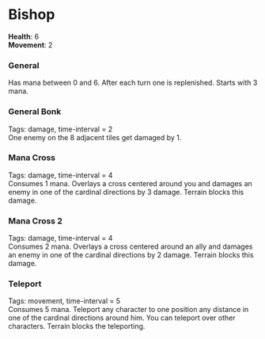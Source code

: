 # Bishop
**Health**: 6  
**Movement**: 2  

### General
Has mana between 0 and 6. After each turn one is replenished. Starts with 3 mana.

### General Bonk
Tags: damage, time-interval = 2  
One enemy on the 8 adjacent tiles get damaged by 1.

### Mana Cross
Tags: damage, time-interval = 4  
Consumes 1 mana. Overlays a cross centered around you and damages an enemy in one of the cardinal directions by 3 damage. Terrain blocks this damage.

### Mana Cross 2
Tags: damage, time-interval = 4  
Consumes 2 mana. Overlays a cross centered around an ally and damages an enemy in one of the cardinal directions by 2 damage. Terrain blocks this damage.

### Teleport
Tags: movement, time-interval = 5  
Consumes 5 mana. Teleport any character to one position any distance in one of the cardinal directions around him.
You can teleport over other characters.
Terrain blocks the teleporting.
